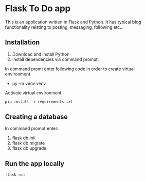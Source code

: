 # Flask To Do app

This is an application written in Flask and Python. It has typical blog functionality relating to posting, messaging, following etc...

## Installation

1. Download and install Python
2. Install dependencies via command prompt:

In command promt enter following code in order to create virtual environment.

* py -m venv venv

Activate virtual environment.

```python 
pip install -r requirements.txt
```

## Creating a database

In command prompt enter:


1. flask db init
2. flask db migrate
3. flask db upgrade


## Run the app locally

```python
flask run
```

